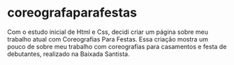 # coreografaparafestas
Com o estudo inicial de Html e Css, decidi criar um página sobre meu trabalho atual com Coreografias Para Festas.
Essa criação mostra um pouco de sobre meu trabalho com coreografias para casamentos e festa de debutantes, realizado na Baixada Santista.
